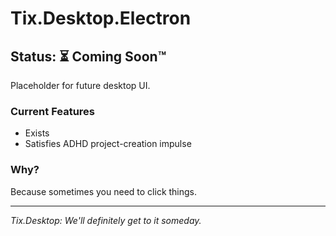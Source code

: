 # Tix.Desktop.Electron

## Status: ⏳ Coming Soon™

Placeholder for future desktop UI.

### Current Features
- Exists
- Satisfies ADHD project-creation impulse

### Why?
Because sometimes you need to click things.

---

_Tix.Desktop: We'll definitely get to it someday._